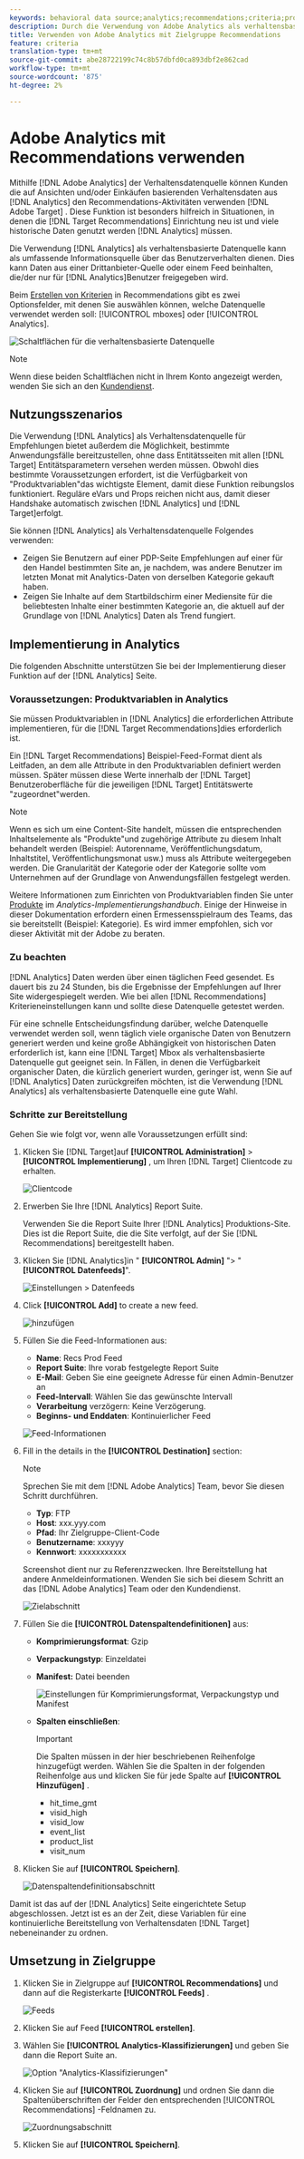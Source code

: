 ```yaml
---
keywords: behavioral data source;analytics;recommendations;criteria;product variables
description: Durch die Verwendung von Adobe Analytics als verhaltensbasierte Datenquelle können Kunden die Ansichten- und/oder kaufbasierten Verhaltensdaten von Analytics in Adobe Recommendations verwenden.
title: Verwenden von Adobe Analytics mit Zielgruppe Recommendations
feature: criteria
translation-type: tm+mt
source-git-commit: abe28722199c74c8b57dbfd0ca893dbf2e862cad
workflow-type: tm+mt
source-wordcount: '875'
ht-degree: 2%

---
```



# Adobe Analytics mit Recommendations verwenden

Mithilfe [!DNL Adobe Analytics] der Verhaltensdatenquelle können Kunden die auf Ansichten und/oder Einkäufen basierenden Verhaltensdaten aus [!DNL Analytics] den Recommendations-Aktivitäten verwenden [!DNL Adobe Target] . Diese Funktion ist besonders hilfreich in Situationen, in denen die [!DNL Target Recommendations] Einrichtung neu ist und viele historische Daten genutzt werden [!DNL Analytics] müssen.

Die Verwendung [!DNL Analytics] als verhaltensbasierte Datenquelle kann als umfassende Informationsquelle über das Benutzerverhalten dienen. Dies kann Daten aus einer Drittanbieter-Quelle oder einem Feed beinhalten, die/der nur für [!DNL Analytics]Benutzer freigegeben wird.

Beim [Erstellen von Kriterien](/help/c-recommendations/c-algorithms/create-new-algorithm.md) in Recommendations gibt es zwei Optionsfelder, mit denen Sie auswählen können, welche Datenquelle verwendet werden soll: [!UICONTROL mboxes] oder [!UICONTROL Analytics].

![Schaltflächen für die verhaltensbasierte Datenquelle](/help/c-recommendations/c-algorithms/assets/behavioral-data-source.png)

>[!NOTE]
>
>Wenn diese beiden Schaltflächen nicht in Ihrem Konto angezeigt werden, wenden Sie sich an den [Kundendienst](/help/cmp-resources-and-contact-information.md#reference_ACA3391A00EF467B87930A450050077C).

## Nutzungsszenarios

Die Verwendung [!DNL Analytics] als Verhaltensdatenquelle für Empfehlungen bietet außerdem die Möglichkeit, bestimmte Anwendungsfälle bereitzustellen, ohne dass Entitätsseiten mit allen [!DNL Target] Entitätsparametern versehen werden müssen. Obwohl dies bestimmte Voraussetzungen erfordert, ist die Verfügbarkeit von &quot;Produktvariablen&quot;das wichtigste Element, damit diese Funktion reibungslos funktioniert. Reguläre eVars und Props reichen nicht aus, damit dieser Handshake automatisch zwischen [!DNL Analytics] und [!DNL Target]erfolgt.

Sie können [!DNL Analytics] als Verhaltensdatenquelle Folgendes verwenden:

* Zeigen Sie Benutzern auf einer PDP-Seite Empfehlungen auf einer für den Handel bestimmten Site an, je nachdem, was andere Benutzer im letzten Monat mit Analytics-Daten von derselben Kategorie gekauft haben.
* Zeigen Sie Inhalte auf dem Startbildschirm einer Mediensite für die beliebtesten Inhalte einer bestimmten Kategorie an, die aktuell auf der Grundlage von [!DNL Analytics] Daten als Trend fungiert.

## Implementierung in Analytics

Die folgenden Abschnitte unterstützen Sie bei der Implementierung dieser Funktion auf der [!DNL Analytics] Seite.

### Voraussetzungen: Produktvariablen in Analytics

Sie müssen Produktvariablen in [!DNL Analytics] die erforderlichen Attribute implementieren, für die [!DNL Target Recommendations]dies erforderlich ist.

Ein [!DNL Target Recommendations] Beispiel-Feed-Format dient als Leitfaden, an dem alle Attribute in den Produktvariablen definiert werden müssen. Später müssen diese Werte innerhalb der [!DNL Target] Benutzeroberfläche für die jeweiligen [!DNL Target] Entitätswerte &quot;zugeordnet&quot;werden.

>[!NOTE]
>
>Wenn es sich um eine Content-Site handelt, müssen die entsprechenden Inhaltselemente als &quot;Produkte&quot;und zugehörige Attribute zu diesem Inhalt behandelt werden (Beispiel: Autorenname, Veröffentlichungsdatum, Inhaltstitel, Veröffentlichungsmonat usw.) muss als Attribute weitergegeben werden. Die Granularität der Kategorie oder der Kategorie sollte vom Unternehmen auf der Grundlage von Anwendungsfällen festgelegt werden.

Weitere Informationen zum Einrichten von Produktvariablen finden Sie unter [Produkte](https://docs.adobe.com/content/help/en/analytics/implementation/vars/page-vars/products.html) im *Analytics-Implementierungshandbuch*. Einige der Hinweise in dieser Dokumentation erfordern einen Ermessensspielraum des Teams, das sie bereitstellt (Beispiel: Kategorie). Es wird immer empfohlen, sich vor dieser Aktivität mit der Adobe zu beraten.

### Zu beachten

[!DNL Analytics] Daten werden über einen täglichen Feed gesendet. Es dauert bis zu 24 Stunden, bis die Ergebnisse der Empfehlungen auf Ihrer Site widergespiegelt werden. Wie bei allen [!DNL Recommendations] Kriterieneinstellungen kann und sollte diese Datenquelle getestet werden.

Für eine schnelle Entscheidungsfindung darüber, welche Datenquelle verwendet werden soll, wenn täglich viele organische Daten von Benutzern generiert werden und keine große Abhängigkeit von historischen Daten erforderlich ist, kann eine [!DNL Target] Mbox als verhaltensbasierte Datenquelle gut geeignet sein. In Fällen, in denen die Verfügbarkeit organischer Daten, die kürzlich generiert wurden, geringer ist, wenn Sie auf [!DNL Analytics] Daten zurückgreifen möchten, ist die Verwendung [!DNL Analytics] als verhaltensbasierte Datenquelle eine gute Wahl.

### Schritte zur Bereitstellung

Gehen Sie wie folgt vor, wenn alle Voraussetzungen erfüllt sind:

1. Klicken Sie [!DNL Target]auf **[!UICONTROL Administration]** > **[!UICONTROL Implementierung]** , um Ihren [!DNL Target] Clientcode zu erhalten.

   ![Clientcode](/help/c-recommendations/c-algorithms/assets/client-code.png)

1. Erwerben Sie Ihre [!DNL Analytics] Report Suite.

   Verwenden Sie die Report Suite Ihrer [!DNL Analytics] Produktions-Site. Dies ist die Report Suite, die die Site verfolgt, auf der Sie [!DNL Recommendations] bereitgestellt haben.

1. Klicken Sie [!DNL Analytics]in &quot; **[!UICONTROL Admin]** &quot;> &quot; **[!UICONTROL Datenfeeds]**&quot;.

   ![Einstellungen > Datenfeeds](/help/c-recommendations/c-algorithms/assets/data-feed.png)

1. Click **[!UICONTROL Add]** to create a new feed.

   ![hinzufügen](/help/c-recommendations/c-algorithms/assets/add-feed.png)

1. Füllen Sie die Feed-Informationen aus:

   * **Name**: Recs Prod Feed
   * **Report Suite**: Ihre vorab festgelegte Report Suite
   * **E-Mail**: Geben Sie eine geeignete Adresse für einen Admin-Benutzer an
   * **Feed-Intervall**: Wählen Sie das gewünschte Intervall
   * **Verarbeitung** verzögern: Keine Verzögerung.
   * **Beginns- und Enddaten**: Kontinuierlicher Feed

   ![Feed-Informationen](/help/c-recommendations/c-algorithms/assets/feed-information.png)

1. Fill in the details in the **[!UICONTROL Destination]** section:

   >[!NOTE]
   > 
   >Sprechen Sie mit dem [!DNL Adobe Analytics] Team, bevor Sie diesen Schritt durchführen.

   * **Typ**: FTP
   * **Host**: xxx.yyy.com
   * **Pfad**: Ihr Zielgruppe-Client-Code
   * **Benutzername**: xxxyyy
   * **Kennwort**: xxxxxxxxxxx

   Screenshot dient nur zu Referenzzwecken. Ihre Bereitstellung hat andere Anmeldeinformationen. Wenden Sie sich bei diesem Schritt an das [!DNL Adobe Analytics] Team oder den Kundendienst.

   ![Zielabschnitt](/help/c-recommendations/c-algorithms/assets/destination.png)

1. Füllen Sie die **[!UICONTROL Datenspaltendefinitionen]** aus:

   * **Komprimierungsformat**: Gzip
   * **Verpackungstyp**:  Einzeldatei
   * **Manifest:** Datei beenden

      ![Einstellungen für Komprimierungsformat, Verpackungstyp und Manifest](/help/c-recommendations/c-algorithms/assets/compression.png)

   * **Spalten einschließen**:

      >[!IMPORTANT]
      >
      >Die Spalten müssen in der hier beschriebenen Reihenfolge hinzugefügt werden. Wählen Sie die Spalten in der folgenden Reihenfolge aus und klicken Sie für jede Spalte auf **[!UICONTROL Hinzufügen]** .

      * hit_time_gmt
      * visid_high
      * visid_low
      * event_list
      * product_list
      * visit_num

1. Klicken Sie auf **[!UICONTROL Speichern]**.

   ![Datenspaltendefinitionsabschnitt](/help/c-recommendations/c-algorithms/assets/data-column-definitions.png)

Damit ist das auf der [!DNL Analytics] Seite eingerichtete Setup abgeschlossen. Jetzt ist es an der Zeit, diese Variablen für eine kontinuierliche Bereitstellung von Verhaltensdaten [!DNL Target] nebeneinander zu ordnen.

## Umsetzung in Zielgruppe

1. Klicken Sie in Zielgruppe auf **[!UICONTROL Recommendations]** und dann auf die Registerkarte **[!UICONTROL Feeds]** .

   ![Feeds](/help/c-recommendations/c-algorithms/assets/feeds-tab.png)

1. Klicken Sie auf Feed **[!UICONTROL erstellen]**.

1. Wählen Sie **[!UICONTROL Analytics-Klassifizierungen]** und geben Sie dann die Report Suite an.

   ![Option &quot;Analytics-Klassifizierungen&quot;](/help/c-recommendations/c-algorithms/assets/analytics-classifications.png)

1. Klicken Sie auf **[!UICONTROL Zuordnung]** und ordnen Sie dann die Spaltenüberschriften der Felder den entsprechenden [!UICONTROL Recommendations] -Feldnamen zu.

   ![Zuordnungsabschnitt](/help/c-recommendations/c-algorithms/assets/mapping.png)

1. Klicken Sie auf **[!UICONTROL Speichern]**.